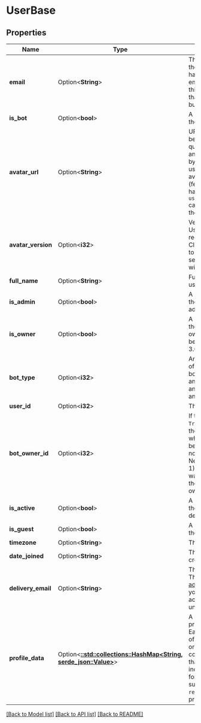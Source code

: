 # UserBase

## Properties

Name | Type | Description | Notes
------------ | ------------- | ------------- | -------------
**email** | Option<**String**> | The Zulip API email address of the user or bot.  If you do not have permission to view the email address of the target user, this will be a fake email address that is usable for the Zulip API but nothing else.  | [optional]
**is_bot** | Option<**bool**> | A boolean specifying whether the user is a bot or full account.  | [optional]
**avatar_url** | Option<**String**> | URL for the user's avatar.  Will be `null` if the `client_gravatar` query parameter was set to `True` and the user's avatar is hosted by the Gravatar provider (i.e. the user has never uploaded an avatar).  **Changes**: In Zulip 3.0 (feature level 18), if the client has the `user_avatar_url_field_optional` capability, this will be missing at the server's sole discretion.  | [optional]
**avatar_version** | Option<**i32**> | Version for the user's avatar.  Used for cache-busting requests for the user's avatar.  Clients generally shouldn't need to use this; most avatar URLs sent by Zulip will already end with `?v={avatar_version}`.  | [optional]
**full_name** | Option<**String**> | Full name of the user or bot, used for all display purposes.  | [optional]
**is_admin** | Option<**bool**> | A boolean specifying whether the user is an organization administrator.  | [optional]
**is_owner** | Option<**bool**> | A boolean specifying whether the user is an organization owner. If true, is_admin will also be true.  **Changes**: New in Zulip 3.0 (feature level 8).  | [optional]
**bot_type** | Option<**i32**> | An integer describing the type of bot: * `null` if the user isn't a bot. * `1` for a `Generic` bot. * `2` for an `Incoming webhook` bot. * `3` for an `Outgoing webhook` bot. * `4` for an `Embedded` bot.  | [optional]
**user_id** | Option<**i32**> | The unique ID of the user.  | [optional]
**bot_owner_id** | Option<**i32**> | If the user is a bot (i.e. `is_bot` is `True`), `bot_owner` is the user ID of the bot's owner (usually, whoever created the bot).  Will be null for legacy bots that do not have an owner.  **Changes**: New in Zulip 3.0 (feature level 1).  In previous versions, there was a `bot_owner` field containing the email address of the bot's owner.  | [optional]
**is_active** | Option<**bool**> | A boolean specifying whether the user account has been deactivated.  | [optional]
**is_guest** | Option<**bool**> | A boolean specifying whether the user is a guest user.  | [optional]
**timezone** | Option<**String**> | The time zone of the user.  | [optional]
**date_joined** | Option<**String**> | The time the user account was created.  | [optional]
**delivery_email** | Option<**String**> | The user's real email address.  This field is present only if [email address visibility](/help/restrict-visibility-of-email-addresses) is limited and you are an administrator with access to real email addresses under the configured policy.  | [optional]
**profile_data** | Option<[**::std::collections::HashMap<String, serde_json::Value>**](serde_json::Value.md)> | A dictionary containing custom profile field data for the user. Each entry maps the integer ID of a custom profile field in the organization to a dictionary containing the user's data for that field.  Generally the data includes just a single `value` key; for those custom profile fields supporting Markdown, a `rendered_value` key will also be present.  | [optional]

[[Back to Model list]](../README.md#documentation-for-models) [[Back to API list]](../README.md#documentation-for-api-endpoints) [[Back to README]](../README.md)


